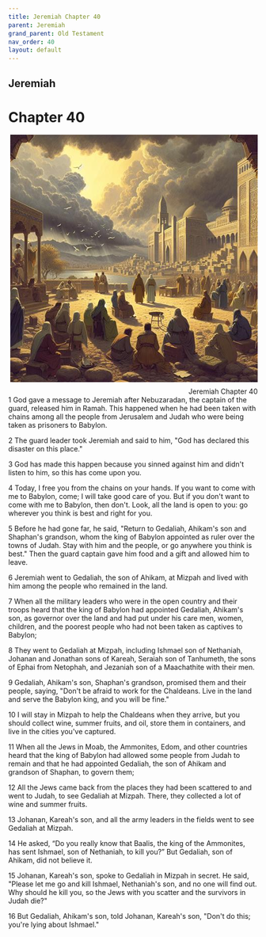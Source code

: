 ```yaml
---
title: Jeremiah Chapter 40
parent: Jeremiah
grand_parent: Old Testament
nav_order: 40
layout: default
---
```


## Jeremiah

# Chapter 40

<div style="clear: both; text-align: right;">
    <img src="/assets/Image/Jeremiah/500/40.jpg" alt="Jeremiah Chapter 40" class="chapter-image" style="max-width: 100%; height: auto; float: right; margin: 0 0 10px 10px; padding-left: 10%;">
    <figcaption style="font-size: 14px;">Jeremiah Chapter 40</figcaption>
</div>
1 God gave a message to Jeremiah after Nebuzaradan, the captain of the guard, released him in Ramah. This happened when he had been taken with chains among all the people from Jerusalem and Judah who were being taken as prisoners to Babylon.

2 The guard leader took Jeremiah and said to him, "God has declared this disaster on this place."

3 God has made this happen because you sinned against him and didn't listen to him, so this has come upon you.

4 Today, I free you from the chains on your hands. If you want to come with me to Babylon, come; I will take good care of you. But if you don't want to come with me to Babylon, then don't. Look, all the land is open to you: go wherever you think is best and right for you.

5 Before he had gone far, he said, "Return to Gedaliah, Ahikam's son and Shaphan's grandson, whom the king of Babylon appointed as ruler over the towns of Judah. Stay with him and the people, or go anywhere you think is best." Then the guard captain gave him food and a gift and allowed him to leave.

6 Jeremiah went to Gedaliah, the son of Ahikam, at Mizpah and lived with him among the people who remained in the land.

7 When all the military leaders who were in the open country and their troops heard that the king of Babylon had appointed Gedaliah, Ahikam's son, as governor over the land and had put under his care men, women, children, and the poorest people who had not been taken as captives to Babylon;

8 They went to Gedaliah at Mizpah, including Ishmael son of Nethaniah, Johanan and Jonathan sons of Kareah, Seraiah son of Tanhumeth, the sons of Ephai from Netophah, and Jezaniah son of a Maachathite with their men.

9 Gedaliah, Ahikam's son, Shaphan's grandson, promised them and their people, saying, "Don't be afraid to work for the Chaldeans. Live in the land and serve the Babylon king, and you will be fine."

10 I will stay in Mizpah to help the Chaldeans when they arrive, but you should collect wine, summer fruits, and oil, store them in containers, and live in the cities you've captured.

11 When all the Jews in Moab, the Ammonites, Edom, and other countries heard that the king of Babylon had allowed some people from Judah to remain and that he had appointed Gedaliah, the son of Ahikam and grandson of Shaphan, to govern them;

12 All the Jews came back from the places they had been scattered to and went to Judah, to see Gedaliah at Mizpah. There, they collected a lot of wine and summer fruits.

13 Johanan, Kareah's son, and all the army leaders in the fields went to see Gedaliah at Mizpah.

14 He asked, “Do you really know that Baalis, the king of the Ammonites, has sent Ishmael, son of Nethaniah, to kill you?” But Gedaliah, son of Ahikam, did not believe it.

15 Johanan, Kareah's son, spoke to Gedaliah in Mizpah in secret. He said, "Please let me go and kill Ishmael, Nethaniah's son, and no one will find out. Why should he kill you, so the Jews with you scatter and the survivors in Judah die?"

16 But Gedaliah, Ahikam's son, told Johanan, Kareah's son, "Don't do this; you're lying about Ishmael."


